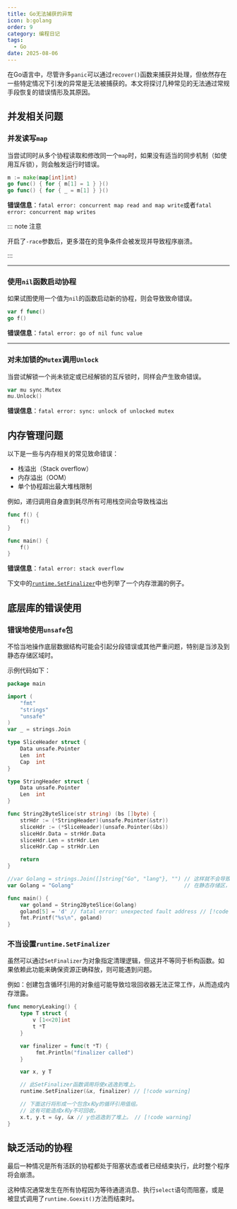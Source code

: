 ```yaml
---
title: Go无法捕获的异常
icon: b:golang
order: 9
category: 编程日记
tags: 
  - Go
date: 2025-08-06
---
```


在Go语言中，尽管许多`panic`可以通过`recover()`函数来捕获并处理，但依然存在一些特定情况下引发的异常是无法被捕获的。本文将探讨几种常见的无法通过常规手段恢复的错误情形及其原因。

## 并发相关问题

### 并发读写`map`

当尝试同时从多个协程读取和修改同一个`map`时，如果没有适当的同步机制（如使用互斥锁），则会触发运行时错误。

```go
m := make(map[int]int)
go func() { for { m[1] = 1 } }()
go func() { for { _ = m[1] } }()
```

**错误信息**：`fatal error: concurrent map read and map write`或者`fatal error: concurrent map writes`

::: note 注意

开启了`-race`参数后，更多潜在的竞争条件会被发现并导致程序崩溃。

:::

---

### 使用`nil`函数启动协程

如果试图使用一个值为`nil`的函数启动新的协程，则会导致致命错误。

```go
var f func()
go f()
```

**错误信息**：`fatal error: go of nil func value`

---

### 对未加锁的`Mutex`调用`Unlock`

当尝试解锁一个尚未锁定或已经解锁的互斥锁时，同样会产生致命错误。

```go
var mu sync.Mutex
mu.Unlock()
```

**错误信息**：`fatal error: sync: unlock of unlocked mutex`

## 内存管理问题

以下是一些与内存相关的常见致命错误：

- 栈溢出（Stack overflow）
- 内存溢出（OOM）
- 单个协程超出最大堆栈限制

例如，递归调用自身直到耗尽所有可用栈空间会导致栈溢出

```go :no-line-numbers
func f() {
    f()
}

func main() {
    f()
}
```

**错误信息**：`fatal error: stack overflow`

下文中的[`runtime.SetFinalizer`](#不当设置runtime-setfinalizer)中也列举了一个内存泄漏的例子。

## 底层库的错误使用

### 错误地使用`unsafe`包

不恰当地操作底层数据结构可能会引起分段错误或其他严重问题，特别是当涉及到静态存储区域时。

示例代码如下：

```go
package main

import (
	"fmt"
	"strings"
	"unsafe"
)
var _ = strings.Join

type SliceHeader struct {
	Data unsafe.Pointer
	Len  int
	Cap  int
}

type StringHeader struct {
	Data unsafe.Pointer
	Len  int
}

func String2ByteSlice(str string) (bs []byte) {
	strHdr := (*StringHeader)(unsafe.Pointer(&str))
	sliceHdr := (*SliceHeader)(unsafe.Pointer(&bs))
	sliceHdr.Data = strHdr.Data
	sliceHdr.Len = strHdr.Len
	sliceHdr.Cap = strHdr.Len

	return
}

//var Golang = strings.Join([]string{"Go", "lang"}, "") // 这样就不会导致崩溃，因为不在静态存储区
var Golang = "Golang"                                   // 在静态存储区，会导致崩溃

func main() {
	var goland = String2ByteSlice(Golang)
	goland[5] = 'd' // fatal error: unexpected fault address // [!code error]
	fmt.Printf("%s\n", goland)
}
```

### 不当设置`runtime.SetFinalizer`

虽然可以通过`SetFinalizer`为对象指定清理逻辑，但这并不等同于析构函数。如果依赖此功能来确保资源正确释放，则可能遇到问题。

例如：创建包含循环引用的对象组可能导致垃圾回收器无法正常工作，从而造成内存泄露。

```go :no-collapsed-lines
func memoryLeaking() {
	type T struct {
		v [1<<20]int
		t *T
	}

	var finalizer = func(t *T) {
		 fmt.Println("finalizer called")
	}

	var x, y T

	// 此SetFinalizer函数调用将使x逃逸到堆上。
	runtime.SetFinalizer(&x, finalizer) // [!code warning]

	// 下面这行将形成一个包含x和y的循环引用值组。
	// 这有可能造成x和y不可回收。
	x.t, y.t = &y, &x // y也逃逸到了堆上。 // [!code warning]
}
```

## 缺乏活动的协程

最后一种情况是所有活跃的协程都处于阻塞状态或者已经结束执行，此时整个程序将会崩溃。

这种情况通常发生在所有协程因为等待通道消息、执行`select`语句而阻塞，或是被显式调用了`runtime.Goexit()`方法而结束时。
